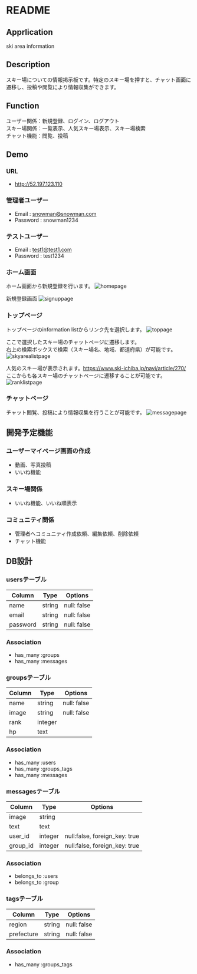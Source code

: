 # README

## Apprlication
ski area information

## Description
スキー場についての情報掲示板です。特定のスキー場を押すと、チャット画面に遷移し、投稿や閲覧により情報収集ができます。

## Function
ユーザー関係：新規登録、ログイン、ログアウト  
スキー場関係：一覧表示、人気スキー場表示、スキー場検索  
チャット機能：閲覧、投稿

## Demo

### URL
- http://52.197.123.110
### 管理者ユーザー
- Email : snowman@snowman.com
- Password : snowman1234
### テストユーザー
- Email : test1@test1.com
- Password : test1234

### ホーム画面
ホーム画面から新規登録を行います。
![homepage](https://user-images.githubusercontent.com/56856857/71333627-08aec580-257e-11ea-9648-aae968bff4c3.png)

新規登録画面
![signuppage](https://user-images.githubusercontent.com/56856857/71349561-aa500a00-25b2-11ea-82a0-a88959cfad70.png)

### トップページ
トップページのinformation listからリンク先を選択します。
![toppage](https://user-images.githubusercontent.com/56856857/71332245-d2227c00-2578-11ea-8f70-2fc8eb4837fa.png)

ここで選択したスキー場のチャットページに遷移します。  
右上の検索ボックスで検索（スキー場名、地域、都道府県）が可能です。
![skyarealistpage](https://user-images.githubusercontent.com/56856857/71332677-6c36f400-257a-11ea-80b5-be4a6846624d.png)

人気のスキー場が表示されます。https://www.ski-ichiba.jp/navi/article/270/  
ここからも各スキー場のチャットページに遷移することが可能です。
![ranklistpage](https://user-images.githubusercontent.com/56856857/75603060-2e23f680-5b0e-11ea-8d41-7f49b06d7fe5.png)

### チャットページ
チャット閲覧、投稿により情報収集を行うことが可能です。
![messagepage](https://user-images.githubusercontent.com/56856857/75603056-2b290600-5b0e-11ea-8951-db1e7b3b2fc8.png)

## 開発予定機能
### ユーザーマイページ画面の作成
- 動画、写真投稿
- いいね機能
### スキー場関係
- いいね機能、いいね順表示
### コミュニティ関係
- 管理者へコミュニティ作成依頼、編集依頼、削除依頼
- チャット機能

## DB設計

### usersテーブル
|Column|Type|Options|
|------|----|-------|
|name    |string|null: false|
|email   |string|null: false|
|password|string|null: false|
### Association
- has_many :groups
- has_many :messages

### groupsテーブル
|Column|Type|Options|
|------|----|-------|
|name |string|null: false|
|image|string|null: false|
|rank |integer||
|hp   |text||
### Association
- has_many :users
- has_many :groups_tags
- has_many :messages

### messagesテーブル
|Column|Type|Options|
|------|----|-------|
|image   |string||
|text    |text||
|user_id |integer|null:false, foreign_key: true|
|group_id|integer|null:false, foreign_key: true|
### Association
- belongs_to :users
- belongs_to :group

### tagsテーブル
|Column|Type|Options|
|------|----|-------|
|region    |string|null: false|
|prefecture|string|null: false|
### Association
- has_many :groups_tags
